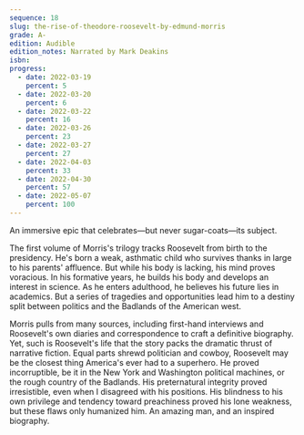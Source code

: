 ```yaml
---
sequence: 18
slug: the-rise-of-theodore-roosevelt-by-edmund-morris
grade: A-
edition: Audible
edition_notes: Narrated by Mark Deakins
isbn:
progress:
  - date: 2022-03-19
    percent: 5
  - date: 2022-03-20
    percent: 6
  - date: 2022-03-22
    percent: 16
  - date: 2022-03-26
    percent: 23
  - date: 2022-03-27
    percent: 27
  - date: 2022-04-03
    percent: 33
  - date: 2022-04-30
    percent: 57
  - date: 2022-05-07
    percent: 100
---
```


An immersive epic that celebrates—but never sugar-coats—its subject.

<!-- end -->

The first volume of Morris's trilogy tracks Roosevelt from birth to the presidency. He's born a weak, asthmatic child who survives thanks in large to his parents' affluence. But while his body is lacking, his mind proves voracious. In his formative years, he builds his body and develops an interest in science. As he enters adulthood, he believes his future lies in academics. But a series of tragedies and opportunities lead him to a destiny split between politics and the Badlands of the American west.

Morris pulls from many sources, including first-hand interviews and Roosevelt's own diaries and correspondence to craft a definitive biography. Yet, such is Roosevelt's life that the story packs the dramatic thrust of narrative fiction. Equal parts shrewd politician and cowboy, Roosevelt may be the closest thing America's ever had to a superhero. He proved incorruptible, be it in the New York and Washington political machines, or the rough country of the Badlands. His preternatural integrity proved irresistible, even when I disagreed with his positions. His blindness to his own privilege and tendency toward preachiness proved his lone weakness, but these flaws only humanized him. An amazing man, and an inspired biography.
